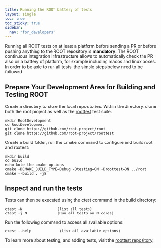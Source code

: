 ```yaml
---
title: Running the ROOT battery of tests
layout: single
toc: true
toc_sticky: true
sidebar:
  nav: "for_developers"
---
```


Running all ROOT tests on at least a platform before sending a PR or before pushing anything to the ROOT repository is **mandatory**.
The ROOT continuous integration infrastructure allows to automatically check the PR also on a battery of platform, for example including macos and linux boxes.
In order to be able to run all tests, the simple steps below need to be followed

## Prepare Your Development Area for Building and Testing ROOT

Create a directory to store the local repositories. Within the directory, clone both the root project as well as the [roottest](https://github.com/root-project/roottest) test suite.
```
mkdir RootDevelopment
cd RootDevelopment
git clone https://github.com/root-project/root
git clone https://github.com/root-project/roottest
```
Create a build folder, run the cmake command to configure and build root and rootest:
```
mkdir build
cd build
echo Note the cmake options
cmake -DCMAKE_BUILD_TYPE=Debug -Dtesting=ON -Droottest=ON ../root
cmake --build . -j8
```

## Inspect and run the tests
Tests can then be executed using the ctest command in the build directory:

```
ctest -N                (list all tests)
ctest -j N              (Run all tests on N cores)
```

Run the following command to access all available options:
```
ctest --help             (list all available options)
```

To learn more about testing, and adding tests, visit the [roottest repository](https://github.com/root-project/roottest#roottest).
